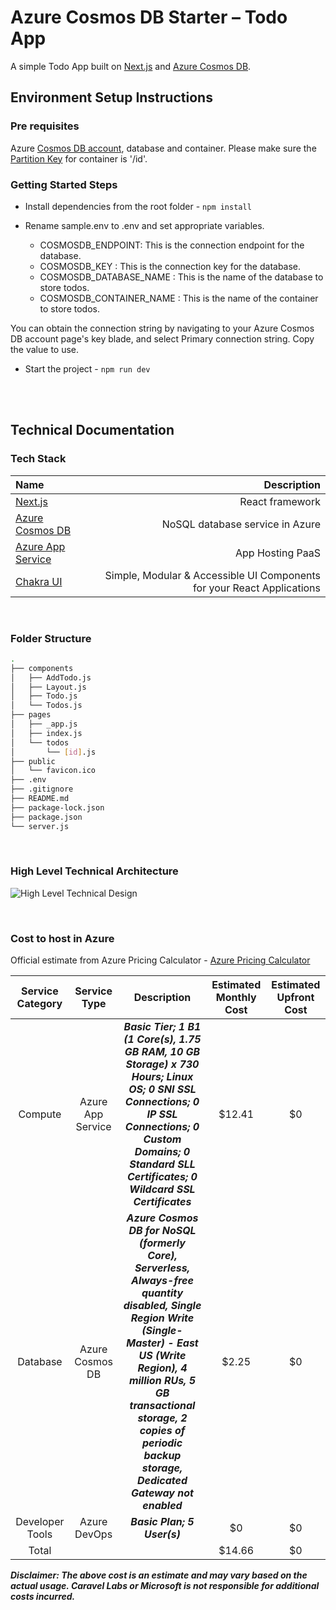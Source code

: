 # Azure Cosmos DB Starter – Todo App

A simple Todo App built on [Next.js](https://nextjs.org/) and [Azure Cosmos DB](https://aka.ms/trycosmosdbvercel).
## Environment Setup Instructions

### Pre requisites

Azure [Cosmos DB account](https://learn.microsoft.com/en-us/azure/cosmos-db/), database and container. Please make sure the [Partition Key](https://learn.microsoft.com/en-us/azure/cosmos-db/partitioning-overview) for container is '/id'.

### Getting Started Steps

- Install dependencies from the root folder - `npm install`

- Rename sample.env to .env and set appropriate variables.

  - COSMOSDB_ENDPOINT: This is the connection endpoint for the database.
  - COSMOSDB_KEY : This is the connection key for the database.
  - COSMOSDB_DATABASE_NAME : This is the name of the database to store todos.
  - COSMOSDB_CONTAINER_NAME : This is the name of the container to store todos.

You can obtain the connection string by navigating to your Azure Cosmos DB account page's key blade, and select Primary connection string. Copy the value to use.

- Start the project - `npm run dev`

<br>
<br>

## Technical Documentation

### Tech Stack

| Name | Description |
| :--- | ---: |
| [Next.js](https://nextjs.org/) | React framework |
| [Azure Cosmos DB](https://learn.microsoft.com/en-us/azure/cosmos-db/) | NoSQL database service in Azure |
| [Azure App Service](https://learn.microsoft.com/en-us/azure/app-service/) | App Hosting PaaS |
| [Chakra UI](https://chakra-ui.com/) | Simple, Modular & Accessible UI Components for your React Applications |

<br>

### Folder Structure
```bash
.
├── components
│   ├── AddTodo.js
│   ├── Layout.js
│   ├── Todo.js
│   └── Todos.js
├── pages
│   ├── _app.js
│   ├── index.js
│   └── todos
│       └── [id].js
├── public
│   └── favicon.ico
├── .env
├── .gitignore
├── README.md
├── package-lock.json
├── package.json
└── server.js
```

<br>

### High Level Technical Architecture

![High Level Technical Design](https://ambitustemplateassets.blob.core.windows.net/assets/cosmos-todo.png?sp=r&st=2024-02-15T02:27:22Z&se=2029-12-31T10:27:22Z&sv=2022-11-02&sr=b&sig=LvRyc9VpN1P3p60Y2R8LPTGtRzW%2F8K9D0L9ZL%2B4kmBc%3D)

<br>

### Cost to host in Azure

Official estimate from Azure Pricing Calculator - [Azure Pricing Calculator](https://azure.com/e/d2243ee749a44397a3483f2569578564)

| Service Category | Service Type | Description | Estimated Monthly Cost | Estimated Upfront Cost |
| :---: | :---: | :---: | :---: | :---: |
| Compute | Azure App Service | ***Basic Tier; 1 B1 (1 Core(s), 1.75 GB RAM, 10 GB Storage) x 730 Hours; Linux OS; 0 SNI SSL Connections; 0 IP SSL Connections; 0 Custom Domains; 0 Standard SLL Certificates; 0 Wildcard SSL Certificates*** | $12.41 | $0 |
| Database | Azure Cosmos DB | ***Azure Cosmos DB for NoSQL (formerly Core), Serverless, Always-free quantity disabled, Single Region Write (Single-Master) - East US (Write Region), 4 million RUs, 5 GB transactional storage, 2 copies of periodic backup storage, Dedicated Gateway not enabled*** | $2.25 | $0 |
| Developer Tools | Azure DevOps | ***Basic Plan; 5 User(s)*** | $0 | $0 |
| Total | | | $14.66 | $0 |

***Disclaimer: The above cost is an estimate and may vary based on the actual usage. Caravel Labs or Microsoft is not responsible for additional costs incurred.***
